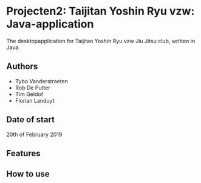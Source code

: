 # Projecten2: Taijitan Yoshin Ryu vzw: Java-application
The desktopapplication for Taijitan Yoshin Ryu vzw Jiu Jitsu club, written in Java.

## Authors
- Tybo Vanderstraeten
- Rob De Putter
- Tim Geldof
- Florian Landuyt

## Date of start
20th of February 2019

## Features

## How to use
